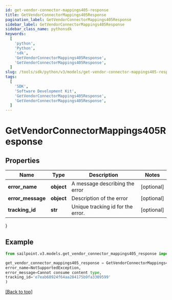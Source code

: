 ```yaml
---
id: get-vendor-connector-mappings405-response
title: GetVendorConnectorMappings405Response
pagination_label: GetVendorConnectorMappings405Response
sidebar_label: GetVendorConnectorMappings405Response
sidebar_class_name: pythonsdk
keywords:
  [
    'python',
    'Python',
    'sdk',
    'GetVendorConnectorMappings405Response',
    'GetVendorConnectorMappings405Response',
  ]
slug: /tools/sdk/python/v3/models/get-vendor-connector-mappings405-response
tags:
  [
    'SDK',
    'Software Development Kit',
    'GetVendorConnectorMappings405Response',
    'GetVendorConnectorMappings405Response',
  ]
---
```


# GetVendorConnectorMappings405Response

## Properties

| Name | Type | Description | Notes |
| --- | --- | --- | --- |
| **error_name** | **object** | A message describing the error | [optional] |
| **error_message** | **object** | Description of the error | [optional] |
| **tracking_id** | **str** | Unique tracking id for the error. | [optional] |

}

## Example

```python
from sailpoint.v3.models.get_vendor_connector_mappings405_response import GetVendorConnectorMappings405Response

get_vendor_connector_mappings405_response = GetVendorConnectorMappings405Response(
error_name=NotSupportedException,
error_message=Cannot consume content type,
tracking_id='e7eab60924f64aa284175b9fa3309599'
)

```

[[Back to top]](#)
